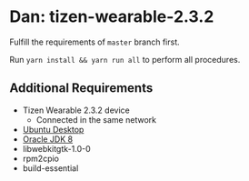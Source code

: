 # Dan: tizen-wearable-2.3.2

Fulfill the requirements of `master` branch first.

Run `yarn install && yarn run all` to perform all procedures.

## Additional Requirements

* Tizen Wearable 2.3.2 device
  * Connected in the same network
* [Ubuntu Desktop](https://www.ubuntu.com/download/desktop)
* [Oracle JDK 8](http://www.webupd8.org/2012/09/install-oracle-java-8-in-ubuntu-via-ppa.html)
* libwebkitgtk-1.0-0
* rpm2cpio
* build-essential

